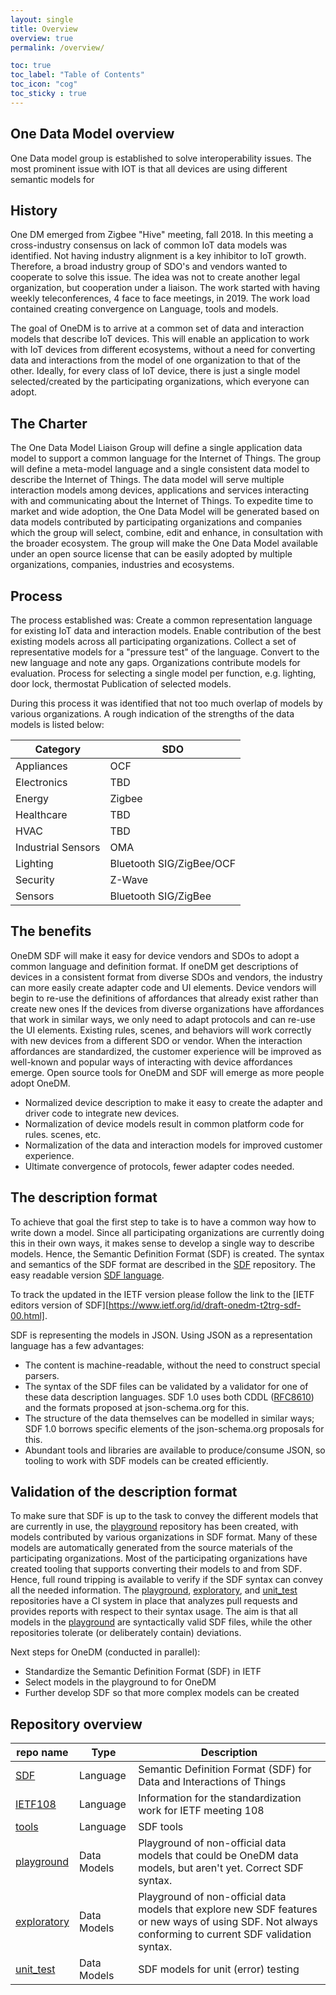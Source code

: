 ```yaml
---
layout: single
title: Overview
overview: true
permalink: /overview/

toc: true
toc_label: "Table of Contents"
toc_icon: "cog"
toc_sticky : true
---
```


## One Data Model overview

One Data model group is established to solve interoperability issues.
The most prominent issue with IOT is that all devices are using different semantic models for 

## History

One DM emerged from Zigbee "Hive" meeting, fall 2018.
In this meeting a cross-industry consensus on lack of common IoT data models was identified.
Not having industry alignment is a key inhibitor to IoT growth.
Therefore, a broad industry group of SDO's and vendors wanted to cooperate to solve this issue.
The idea was not to create another legal organization, but cooperation under a liaison.
The work started with having weekly teleconferences, 4 face to face meetings, in 2019.
The work load contained creating convergence on Language, tools and models.

The goal of OneDM is to arrive at a common set of data and interaction
models that describe IoT devices.
This will enable an application to work with IoT devices from
different ecosystems, without a need for converting data and interactions from the
model of one organization to that of the other.
Ideally, for every class of IoT device, there is just a single model
selected/created by the participating organizations, which everyone can adopt.

## The Charter

The One Data Model Liaison Group will define a single application data model to support a common language for the Internet of Things. The group will define a meta-model language and a single consistent data model to describe the Internet of Things. The data model will serve multiple interaction models among devices, applications and services interacting with and communicating about the Internet of Things. To expedite time to market and wide adoption, the One Data Model will be generated based on data models contributed by participating organizations and companies which the group will select, combine, edit and enhance, in consultation with the broader ecosystem. The group will make the One Data Model available under an open source license that can be easily adopted by multiple organizations, companies, industries and ecosystems.

## Process

The process established was:
Create a common representation language for existing IoT data and interaction models.
Enable contribution of the best existing models across all participating organizations.
Collect a set of representative models for a "pressure test" of the language.
Convert to the new language and note any gaps.
Organizations contribute models for evaluation.
Process for selecting a single model per function, e.g. lighting, door lock, thermostat
Publication of selected models.

During this process it was identified that not too much overlap of models by various organizations.
A rough indication of the strengths of the data models is listed below:

| Category            | SDO                      |
|---------------------|--------------------------|
| Appliances          | OCF                      |
| Electronics         | TBD                      |
| Energy              | Zigbee                   |
| Healthcare          | TBD                      |
| HVAC                | TBD                      |
| Industrial Sensors  | OMA                      |
| Lighting            | Bluetooth SIG/ZigBee/OCF |
| Security            | Z-Wave                   |
| Sensors             | Bluetooth SIG/ZigBee     |

## The benefits


OneDM SDF will make it easy for device vendors and SDOs to adopt a common language and definition format.
If oneDM get descriptions of devices in a consistent format from diverse SDOs and vendors, the industry can more easily create adapter code and UI elements.
Device vendors will begin to re-use the definitions of affordances that already exist rather than create new ones
If the devices from diverse organizations have affordances that work in similar ways, we only need to adapt protocols and can re-use the UI elements.
Existing rules, scenes, and behaviors will work correctly with new devices from a different SDO or vendor.
When the interaction affordances are standardized, 
the customer experience will be improved as well-known and popular ways of interacting with device affordances emerge.
Open source tools for OneDM and SDF will emerge as more people adopt OneDM.

- Normalized device description to make it easy to create the adapter and driver code to integrate new devices.
- Normalization of device models result in common platform code for rules. scenes, etc.
- Normalization of the data and interaction models for improved customer experience.
- Ultimate convergence of protocols, fewer adapter codes needed.

## The description format

To achieve that goal the first step to take is to have a common way how to write down a model.
Since all participating organizations are currently doing this
in their own ways, it makes sense to develop a single way to describe models.
Hence, the Semantic Definition Format (SDF) is created.
The syntax and semantics of the SDF format are described in the [SDF][] repository.
The easy readable version [SDF language][].

To track the updated in the IETF version please follow the link to the [IETF editors version of SDF][https://www.ietf.org/id/draft-onedm-t2trg-sdf-00.html].

SDF is representing the models in JSON.
Using JSON as a representation language has a few advantages:

- The content is machine-readable, without the need to construct
  special parsers.
- The syntax of the SDF files can be validated by a validator for one
  of these data description languages.  SDF 1.0 uses both CDDL
  ([RFC8610][]) and the formats proposed at json-schema.org for this.
- The structure of the data themselves can be modelled in similar
  ways; SDF 1.0 borrows specific elements of the json-schema.org
  proposals for this.
- Abundant tools and libraries are available to produce/consume JSON,
  so tooling to work with SDF models can be created efficiently.

## Validation of the description format

To make sure that SDF is up to the task to convey the different models
that are currently in use, the [playground][] repository has been
created, with models contributed by various organizations in SDF format.
Many of these models are automatically generated from the source materials of the participating organizations.
Most of the participating organizations have created tooling that supports converting their models to and from SDF.
Hence, full round tripping is available to verify if the SDF syntax can convey all the needed information.
The [playground][], [exploratory][], and [unit_test][] repositories have a CI system in place that analyzes
pull requests and provides reports with respect to their syntax usage.
The aim is that all models in the
[playground][] are syntactically valid SDF files, while the other
repositories tolerate (or deliberately contain) deviations.

Next steps for OneDM (conducted in parallel):

- Standardize the Semantic Definition Format (SDF) in IETF
- Select models in the playground to for OneDM
- Further develop SDF so that more complex models can be created

## Repository overview

| repo name       | Type      | Description                                             |
|-----------------|-----------|---------------------------------------------------------|
| [SDF][]         | Language   |  Semantic Definition Format (SDF) for Data and Interactions of Things |
| [IETF108][]     | Language   | Information for the standardization work for IETF meeting 108        |
| [tools][]       | Language   | SDF tools                                                            |
| [playground][]  | Data Models | Playground of non-official data models that could be OneDM data models, but aren't yet. Correct SDF syntax.  |
| [exploratory][] | Data Models | Playground of non-official data models that explore new SDF features or new ways of using SDF. Not always conforming to current SDF validation syntax. |
| [unit_test][]   | Data Models | SDF models for unit (error) testing                        |

[SDF]: https://github.com/one-data-model/SDF
[tools]: https://github.com/one-data-model/tools
[playground]: https://github.com/one-data-model/playground
[exploratory]: https://github.com/one-data-model/exploratory
[unit_test]: https://github.com/one-data-model/unit_test


[SDF language]: https://onedm.org/SDF/sdf.html
[IETF editors version of SDF]: https://www.ietf.org/id/draft-onedm-t2trg-sdf-00.html

[IETF108]: https://github.com/one-data-model/ietf108

[RFC8610]: https://tools.ietf.org/html/rfc8610
